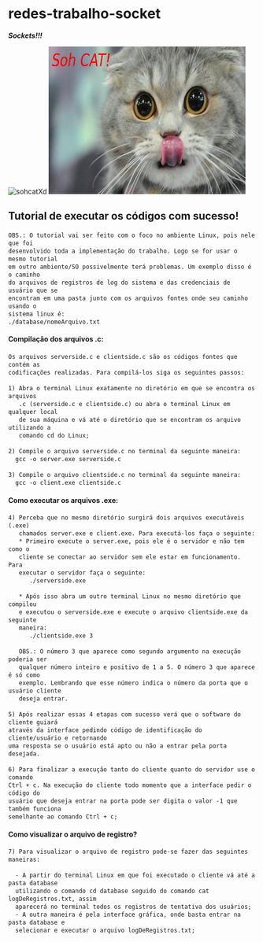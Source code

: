 # redes-trabalho-socket

<i><b>Sockets!!!</b></i>
<div style="display: inline-block;">
  <img src="https://upload.wikimedia.org/wikipedia/commons/thumb/3/3b/French-power-socket.jpg/1200px-French-power-socket.jpg" alt="sohcatXd" title="sohCatxD" width="400px" height="300px">
  <img src="https://raw.githubusercontent.com/cardepaula/redes-trabalho-socket/master/Images/sohCat.jpg" alt="sohCatxD2" title="sohCatxD2" width="400px" height="300px">
</div>


## Tutorial de executar os códigos com sucesso!
    OBS.: O tutorial vai ser feito com o foco no ambiente Linux, pois nele que foi
    desenvolvido toda a implementação do trabalho. Logo se for usar o mesmo tutorial
    em outro ambiente/SO possivelmente terá problemas. Um exemplo disso é o caminho
    do arquivos de registros de log do sistema e das credenciais de usuário que se 
    encontram em uma pasta junto com os arquivos fontes onde seu caminho usando o 
    sistema linux é: 
    ./database/nomeArquivo.txt

#### Compilação dos arquivos .c:

    Os arquivos serverside.c e clientside.c são os códigos fontes que contém as
    codificações realizadas. Para compilá-los siga os seguintes passos:

    1) Abra o terminal Linux exatamente no diretório em que se encontra os arquivos
       .c (serverside.c e clientside.c) ou abra o terminal Linux em qualquer local
       de sua máquina e vá até o diretório que se encontram os arquivo utilizando a
       comando cd do Linux;

    2) Compile o arquivo serverside.c no terminal da seguinte maneira:
      gcc -o server.exe serverside.c

    3) Compile o arquivo clientside.c no terminal da seguinte maneira:
      gcc -o client.exe clientside.c

#### Como executar os arquivos .exe:

    4) Perceba que no mesmo diretório surgirá dois arquivos executáveis (.exe)
       chamados server.exe e client.exe. Para executá-los faça o seguinte:
       * Primeiro execute o server.exe, pois ele é o servidor e não tem como o
       cliente se conectar ao servidor sem ele estar em funcionamento. Para
       executar o servidor faça o seguinte:
          ./serverside.exe

       * Após isso abra um outro terminal Linux no mesmo diretório que compilou
       e executou o serverside.exe e execute o arquivo clientside.exe da seguinte
       maneira:
          ./clientside.exe 3

       OBS.: O número 3 que aparece como segundo argumento na execução poderia ser
       qualquer número inteiro e positivo de 1 a 5. O número 3 que aparece é só como
       exemplo. Lembrando que esse número indica o número da porta que o usuário cliente
       deseja entrar.

    5) Após realizar essas 4 etapas com sucesso verá que o software do cliente guiará
    através da interface pedindo código de identificação do cliente/usuário e retornando
    uma resposta se o usuário está apto ou não a entrar pela porta desejada.

    6) Para finalizar a execução tanto do cliente quanto do servidor use o comando 
    Ctrl + c. Na execução do cliente todo momento que a interface pedir o código do
    usuário que deseja entrar na porta pode ser digita o valor -1 que também funciona
    semelhante ao comando Ctrl + c;

#### Como visualizar o arquivo de registro?

    7) Para visualizar o arquivo de registro pode-se fazer das seguintes maneiras:

      - A partir do terminal Linux em que foi executado o cliente vá até a pasta database
      utilizando o comando cd database seguido do comando cat logDeRegistros.txt, assim
      aparecerá no terminal todos os registros de tentativa dos usuários;
      - A outra maneira é pela interface gráfica, onde basta entrar na pasta database e
      selecionar e executar o arquivo logDeRegistros.txt;



